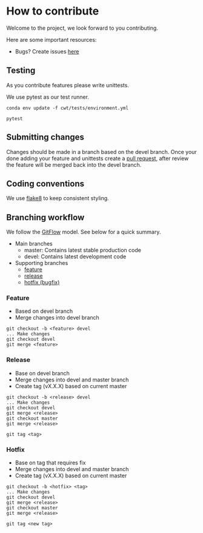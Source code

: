 # How to contribute

Welcome to the project, we look forward to you contributing.

Here are some important resources:
* Bugs? Create issues [here](https://github.com/ESGF/esgf-compute-api/issues/new)

## Testing

As you contribute features please write unittests.

We use pytest as our test runner.

```
conda env update -f cwt/tests/environment.yml

pytest
```

## Submitting changes

Changes should be made in a branch based on the devel branch. Once your done adding your feature and unittests 
create a [pull request](https://github.com/ESGF/esgf-compute-api/compare), after review the feature will be 
merged back into the devel branch.

## Coding conventions

We use [flake8](https://pypi.org/project/flake8/) to keep consistent styling.

## Branching workflow 

We follow the [GitFlow](https://nvie.com/posts/a-successful-git-branching-model/) model.
See below for a quick summary.

* Main branches
  * master: Contains latest stable production code
  * devel: Contains latest development code
* Supporting branches
  * [feature](#feature)
  * [release](#release)
  * [hotfix (bugfix)](hotfix)

### Feature

* Based on devel branch
* Merge changes into devel branch

```
git checkout -b <feature> devel
... Make changes
git checkout devel
git merge <feature>
```

### Release

* Base on devel branch
* Merge changes into devel and master branch
* Create tag (vX.X.X) based on current master

```
git checkout -b <release> devel
... Make changes
git checkout devel
git merge <release>
git checkout master
git merge <release>

git tag <tag>
```

### Hotfix

* Base on tag that requires fix
* Merge changes into devel and master branch
* Create tag (vX.X.X) based on current master

```
git checkout -b <hotfix> <tag>
... Make changes
git checkout devel
git merge <release>
git checkout master
git merge <release>

git tag <new tag>
```
